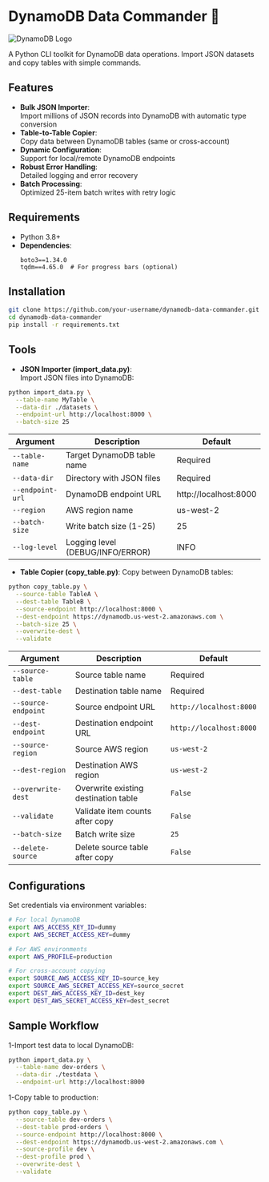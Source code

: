 # DynamoDB Data Commander 🚀

![DynamoDB Logo](https://icon.icepanel.io/AWS/svg/Database/DynamoDB.svg)

A Python CLI toolkit for DynamoDB data operations. Import JSON datasets and copy tables with simple commands.

## Features

- **Bulk JSON Importer**:  
  Import millions of JSON records into DynamoDB with automatic type conversion
- **Table-to-Table Copier**:  
  Copy data between DynamoDB tables (same or cross-account)
- **Dynamic Configuration**:  
  Support for local/remote DynamoDB endpoints
- **Robust Error Handling**:  
  Detailed logging and error recovery
- **Batch Processing**:  
  Optimized 25-item batch writes with retry logic

## Requirements

- Python 3.8+
- **Dependencies**:  
  ```text
  boto3==1.34.0
  tqdm==4.65.0  # For progress bars (optional)

## Installation
```bash
git clone https://github.com/your-username/dynamodb-data-commander.git
cd dynamodb-data-commander
pip install -r requirements.txt
```

## Tools
- **JSON Importer (import_data.py)**:  
Import JSON files into DynamoDB:
```bash
python import_data.py \
  --table-name MyTable \
  --data-dir ./datasets \
  --endpoint-url http://localhost:8000 \
  --batch-size 25
```
| Argument         | Description                     | Default               |
|------------------|----------------------------------|------------------------|
| `--table-name`   | Target DynamoDB table name       | Required               |
| `--data-dir`     | Directory with JSON files        | Required               |
| `--endpoint-url` | DynamoDB endpoint URL            | http://localhost:8000  |
| `--region`       | AWS region name                  | us-west-2              |
| `--batch-size`   | Write batch size (1-25)          | 25                     |
| `--log-level`    | Logging level (DEBUG/INFO/ERROR) | INFO                   |

- **Table Copier (copy_table.py)**:
Copy between DynamoDB tables:
```bash
python copy_table.py \
  --source-table TableA \
  --dest-table TableB \
  --source-endpoint http://localhost:8000 \
  --dest-endpoint https://dynamodb.us-west-2.amazonaws.com \
  --batch-size 25 \
  --overwrite-dest \
  --validate
```
| Argument           | Description                          | Default                 |
|--------------------|--------------------------------------|-------------------------|
| `--source-table`   | Source table name                    | Required                |
| `--dest-table`     | Destination table name               | Required                |
| `--source-endpoint`| Source endpoint URL                  | `http://localhost:8000` |
| `--dest-endpoint`  | Destination endpoint URL             | `http://localhost:8000` |
| `--source-region`  | Source AWS region                    | `us-west-2`             |
| `--dest-region`    | Destination AWS region               | `us-west-2`             |
| `--overwrite-dest` | Overwrite existing destination table | `False`                 |
| `--validate`       | Validate item counts after copy      | `False`                 |
| `--batch-size`     | Batch write size                     | `25`                    |
| `--delete-source`  | Delete source table after copy       | `False`                 |

## Configurations
Set credentials via environment variables:
```bash
# For local DynamoDB
export AWS_ACCESS_KEY_ID=dummy
export AWS_SECRET_ACCESS_KEY=dummy

# For AWS environments
export AWS_PROFILE=production

# For cross-account copying
export SOURCE_AWS_ACCESS_KEY_ID=source_key
export SOURCE_AWS_SECRET_ACCESS_KEY=source_secret
export DEST_AWS_ACCESS_KEY_ID=dest_key
export DEST_AWS_SECRET_ACCESS_KEY=dest_secret
```

## Sample Workflow
1-Import test data to local DynamoDB:
```bash
python import_data.py \
  --table-name dev-orders \
  --data-dir ./testdata \
  --endpoint-url http://localhost:8000
```
1-Copy table to production:
```bash
python copy_table.py \
  --source-table dev-orders \
  --dest-table prod-orders \
  --source-endpoint http://localhost:8000 \
  --dest-endpoint https://dynamodb.us-west-2.amazonaws.com \
  --source-profile dev \
  --dest-profile prod \
  --overwrite-dest \
  --validate
```
